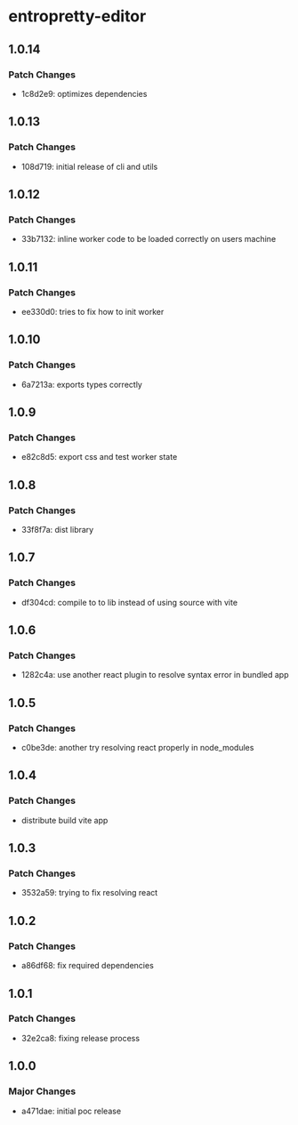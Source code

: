# entropretty-editor

## 1.0.14

### Patch Changes

- 1c8d2e9: optimizes dependencies

## 1.0.13

### Patch Changes

- 108d719: initial release of cli and utils

## 1.0.12

### Patch Changes

- 33b7132: inline worker code to be loaded correctly on users machine

## 1.0.11

### Patch Changes

- ee330d0: tries to fix how to init worker

## 1.0.10

### Patch Changes

- 6a7213a: exports types correctly

## 1.0.9

### Patch Changes

- e82c8d5: export css and test worker state

## 1.0.8

### Patch Changes

- 33f8f7a: dist library

## 1.0.7

### Patch Changes

- df304cd: compile to to lib instead of using source with vite

## 1.0.6

### Patch Changes

- 1282c4a: use another react plugin to resolve syntax error in bundled app

## 1.0.5

### Patch Changes

- c0be3de: another try resolving react properly in node_modules

## 1.0.4

### Patch Changes

- distribute build vite app

## 1.0.3

### Patch Changes

- 3532a59: trying to fix resolving react

## 1.0.2

### Patch Changes

- a86df68: fix required dependencies

## 1.0.1

### Patch Changes

- 32e2ca8: fixing release process

## 1.0.0

### Major Changes

- a471dae: initial poc release
